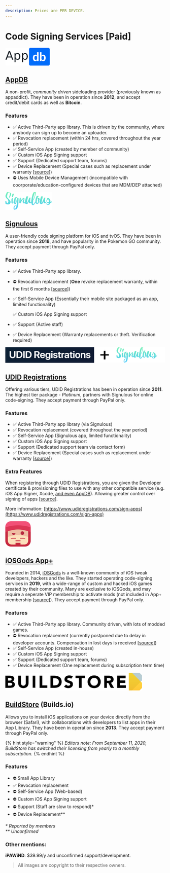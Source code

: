 ```yaml
---
description: Prices are PER DEVICE.
---
```


# Code Signing Services \[Paid\]

![\(&#x20AC;19.99/y with occasional discounts\)](../.gitbook/assets/appdb_logo-svg_56px.png)

## [AppDB](https://appdb.to/)

A non-profit, _community driven_ sideloading provider \(previously known as appaddict\). They have been in operation since **2012**, and accept credit/debit cards as well as **Bitcoin**.

### **Features**

* ✅ Active Third-Party app library. This is driven by the community, where anybody can sign up to become an uploader. 
* ✅ Revocation replacement \(within 24 hrs, covered throughout the year period\)
* ✅ Self-Service App \(created by member of community\)
* ✅ Custom iOS App Signing support
* ✅ Support \(Dedicated support team, forums\) 
* ✅ Device Replacement \(Special cases such as replacement under warranty \[[source](https://archive.vn/UgD1P)\]\)
* ⛔ Uses Mobile Device Management \(incompatible with coorporate/education-configured devices that are MDM/DEP attached\)





![\($19.99/y\)](../.gitbook/assets/signulous_logo_56px.png)

## [Signulous](https://www.signulous.com/)

A user-friendly code signing platform for iOS and tvOS. They have been in operation since **2018**, and have popularity in the Pokemon GO community. They accept payment through PayPal only.

### **Features**

* ✅ Active Third-Party app library. 
* ⛔ Revocation replacement \(**One** revoke replacement warranty, within the first 6 months \[[source](https://archive.vn/y5gOm)\]\)
* ✅ Self-Service App \(Essentially their mobile site packaged as an app, limited functionality\)

  ✅ Custom iOS App Signing support

* ✅ Support \(Active staff\)
* ✅ Device Replacement \(Warranty replacements or theft. Verification required\) 





![\($19.99/y\)](../.gitbook/assets/udid+siglogo.png)

## [UDID Registrations](https://www.udidregistrations.com/buy)

Offering various tiers, UDID Registrations has been in operation since **2011**. The highest tier package - _Platinum_, partners with Signulous for online code-signing. They accept payment through PayPal only.

### Features

* ✅ Active Third-Party app library \(via Signulous\) 
* ✅ Revocation replacement \(covered throughout the year period\)
* ✅ Self-Service App \(Signulous app, limited functionality\)
* ✅ Custom iOS App Signing support
* ✅ Support \(Dedicated support team via contact form\) 
* ✅ Device Replacement \(Special cases such as replacement under warranty \[[source](https://www.udidregistrations.com/buy#replacement)\]\)

### Extra Features

When registering through UDID Registrations, you are given the Developer certificate & provisioning files to use with any other compatible service \(e.g. iOS App Signer, Xcode, [and even AppDB](https://forum.appdb.to/index.php?/topic/4707-tut-how-to-install-any-app-from-appdb-absolutely-for-free/)\). Allowing greater control over signing of apps \[[source](https://www.udidregistrations.com/buy#certificate)\].

More information: [https://www.udidregistrations.com/sign-apps](https://www.udidregistrations.com/sign-apps)





![iOSGods App+ Member \($24.00/y\)](../.gitbook/assets/iosgods_logo80px.png)

## [iOSGods App+](https://plusapp.iosgods.com/product/iosgods-app/)

Founded in 2014, [iOSGods](https://iosgods.com/) is a well-known community of iOS tweak developers, hackers and the like. They started operating code-signing services in **2019**, with a wide-range of custom and hacked iOS games created by their community. Many are exclusive to iOSGods, and may require a seperate VIP membership to activate mods \(not included in App+ membership \[[source](https://iosgods.com/topic/100620-iosgods-app-frequently-asked-questions-answers/)\]\). They accept payment through PayPal only.

### Features

* ✅ Active Third-Party app library. Community driven, with lots of modded games.
* ⛔ Revocation replacement \(currently postponed due to delay in developer accounts. Compensation in lost days is received \[[source](https://plusapp.iosgods.com/account-reseller-program/)\]\)
* ✅ Self-Service App \(created in-house\)
* ✅ Custom iOS App Signing support
* ✅ Support \(Dedicated support team, forums\) 
* ✅ Device Replacement \(One replacement during subscription term time\)





![aka builds.io \($19.99 per month\)](../.gitbook/assets/buildstore-title-56px_black.png)

## [BuildStore](https://builds.io/) \(Builds.io\)

Allows you to install iOS applications on your device directly from the browser \(Safari\), with collaborations with developers to list apps in their App Library. They have been in operation since **2013**. They accept payment through PayPal only.

{% hint style="warning" %}
_Editors note: From September 11, 2020, BuildStore has switched their licensing from yearly to a monthly subscription._
{% endhint %}

### **Features**

* ⛔ Small App Library
* ✅ Revocation replacement 
* ⛔ Self-Service App \(Web-based\)
* ⛔ Custom iOS App Signing support
* ⛔ Support \(Staff are slow to respond\)\* 
* ⛔ Device Replacement\*\*

_\* Reported by members  
\*\* Unconfirmed_

### Other mentions:

**iPAWiND**: $39.99/y and unconfirmed support/development.

> All images are copyright to their respective owners.

